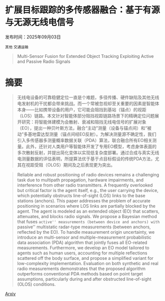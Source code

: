 # 扩展目标跟踪的多传感器融合：基于有源与无源无线电信号

发布时间：2025年09月03日

`其他` `交通运输`

> Multi-Sensor Fusion for Extended Object Tracking Exploiting Active and Passive Radio Signals

# 摘要

> 无线电设备的可靠稳健定位一直是个难题，多径传播、硬件缺陷及其他无线电发射机的干扰都会带来挑战。而一个常被忽视却至关重要的因素是智能体本身——比如携带设备的用户，它可能会阻挡到基站（锚点）的视距（LOS）链路。本文针对智能体部分阻挡视距链路场景下的精确定位问题展开研究：将智能体建模为会散射、衰减和阻挡无线电信号的扩展对象（EO），提出一种贝叶斯方法，融合“主动”测量（设备与锚点间）和“被动”多基地雷达型测量（锚点间经EO反射）。为解决测量源不确定性，我们引入多传感器多测量概率数据关联（PDA）算法，联合融合所有EO相关测量。此外，还针对人类用户等智能体开发了专用EO模型，考虑身体表面的多次散射反射，并提出简化变体以实现低复杂度部署。通过合成与真实无线电测量数据的评估表明，所提算法优于基于点目标假设的传统PDA方法，尤其在视距受阻（OLOS）期间及之后表现更为突出。

> Reliable and robust positioning of radio devices remains a challenging task due to multipath propagation, hardware impairments, and interference from other radio transmitters. A frequently overlooked but critical factor is the agent itself, e.g., the user carrying the device, which potentially obstructs line-of-sight (LOS) links to the base stations (anchors). This paper addresses the problem of accurate positioning in scenarios where LOS links are partially blocked by the agent. The agent is modeled as an extended object (EO) that scatters, attenuates, and blocks radio signals. We propose a Bayesian method that fuses ``active'' measurements (between device and anchors) with ``passive'' multistatic radar-type measurements (between anchors, reflected by the EO). To handle measurement origin uncertainty, we introduce an multi-sensor and multiple-measurement probabilistic data association (PDA) algorithm that jointly fuses all EO-related measurements. Furthermore, we develop an EO model tailored to agents such as human users, accounting for multiple reflections scattered off the body surface, and propose a simplified variant for low-complexity implementation. Evaluation on both synthetic and real radio measurements demonstrates that the proposed algorithm outperforms conventional PDA methods based on point target assumptions, particularly during and after obstructed line-of-sight (OLOS) conditions.

[Arxiv](https://arxiv.org/abs/2509.03686)